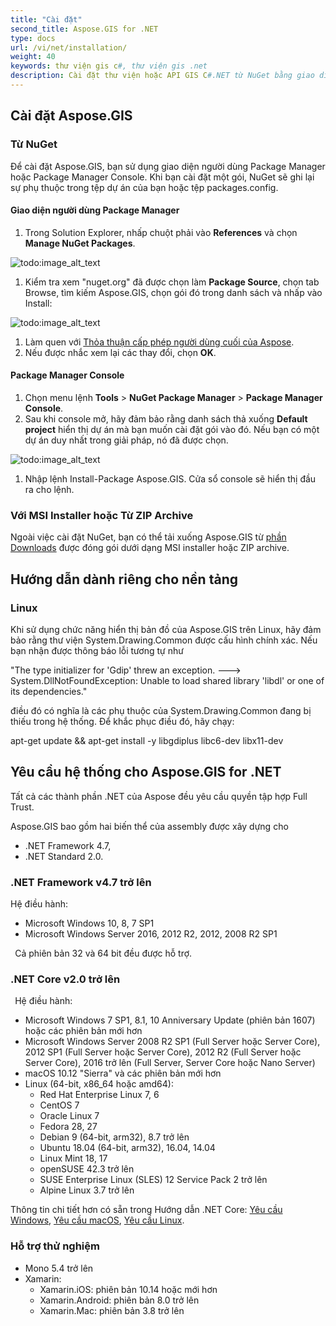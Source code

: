 ```yaml
---
title: "Cài đặt"
second_title: Aspose.GIS for .NET
type: docs
url: /vi/net/installation/
weight: 40
keywords: thư viện gis c#, thư viện gis .net
description: Cài đặt thư viện hoặc API GIS C#.NET từ NuGet bằng giao diện người dùng Package Manager hoặc Console, từ ZIP Archive. Nó cũng có thể được sử dụng trong .NET Core và hệ điều hành Linux.
---
```


## **Cài đặt Aspose.GIS**
### **Từ NuGet**
Để cài đặt Aspose.GIS, bạn sử dụng giao diện người dùng Package Manager hoặc Package Manager Console. Khi bạn cài đặt một gói, NuGet sẽ ghi lại sự phụ thuộc trong tệp dự án của bạn hoặc tệp packages.config.
#### **Giao diện người dùng Package Manager**
1. Trong Solution Explorer, nhấp chuột phải vào **References** và chọn **Manage NuGet Packages**.

![todo:image_alt_text](installation_1.png)

1. Kiểm tra xem "nuget.org" đã được chọn làm **Package Source**, chọn tab Browse, tìm kiếm Aspose.GIS, chọn gói đó trong danh sách và nhấp vào Install:

![todo:image_alt_text](installation_2.png)

1. Làm quen với [Thỏa thuận cấp phép người dùng cuối của Aspose](https://about.aspose.com/legal/eula).
1. Nếu được nhắc xem lại các thay đổi, chọn **OK**.
#### **Package Manager Console**
1. Chọn menu lệnh **Tools** > **NuGet Package Manager** > **Package Manager Console**.
1. Sau khi console mở, hãy đảm bảo rằng danh sách thả xuống **Default project** hiển thị dự án mà bạn muốn cài đặt gói vào đó. Nếu bạn có một dự án duy nhất trong giải pháp, nó đã được chọn.

![todo:image_alt_text](installation_3.png)

1. Nhập lệnh Install-Package Aspose.GIS. Cửa sổ console sẽ hiển thị đầu ra cho lệnh.
### **Với MSI Installer hoặc Từ ZIP Archive**
Ngoài việc cài đặt NuGet, bạn có thể tải xuống Aspose.GIS từ [phần Downloads](https://downloads.aspose.com/gis/net) được đóng gói dưới dạng MSI installer hoặc ZIP archive.

## **Hướng dẫn dành riêng cho nền tảng**
### **Linux**
Khi sử dụng chức năng hiển thị bản đồ của Aspose.GIS trên Linux, hãy đảm bảo rằng thư viện System.Drawing.Common được cấu hình chính xác. Nếu bạn nhận được thông báo lỗi tương tự như 

"The type initializer for 'Gdip' threw an exception. ---> System.DllNotFoundException: Unable to load shared library 'libdl' or one of its dependencies."

điều đó có nghĩa là các phụ thuộc của System.Drawing.Common đang bị thiếu trong hệ thống. Để khắc phục điều đó, hãy chạy:

apt-get update && apt-get install -y libgdiplus libc6-dev libx11-dev

## **Yêu cầu hệ thống cho Aspose.GIS for .NET**
Tất cả các thành phần .NET của Aspose đều yêu cầu quyền tập hợp Full Trust.

Aspose.GIS bao gồm hai biến thể của assembly được xây dựng cho

- .NET Framework 4.7,
- .NET Standard 2.0.

### **.NET Framework v4.7 trở lên**
Hệ điều hành: 

- Microsoft Windows 10, 8, 7 SP1
- Microsoft Windows Server 2016, 2012 R2, 2012, 2008 R2 SP1

` `Cả phiên bản 32 và 64 bit đều được hỗ trợ.
### **.NET Core v2.0 trở lên**
` `Hệ điều hành:

- Microsoft Windows 7 SP1, 8.1, 10 Anniversary Update (phiên bản 1607) hoặc các phiên bản mới hơn
- Microsoft Windows Server 2008 R2 SP1 (Full Server hoặc Server Core), 2012 SP1 (Full Server hoặc Server Core), 2012 R2 (Full Server hoặc Server Core), 2016 trở lên (Full Server, Server Core hoặc Nano Server)
- macOS 10.12 "Sierra" và các phiên bản mới hơn
- Linux (64-bit, x86_64 hoặc amd64):
  - Red Hat Enterprise Linux 7, 6
  - CentOS 7
  - Oracle Linux 7
  - Fedora 28, 27
  - Debian 9 (64-bit, arm32), 8.7 trở lên
  - Ubuntu 18.04 (64-bit, arm32), 16.04, 14.04
  - Linux Mint 18, 17
  - openSUSE 42.3 trở lên
  - SUSE Enterprise Linux (SLES) 12 Service Pack 2 trở lên
  - Alpine Linux 3.7 trở lên

Thông tin chi tiết hơn có sẵn trong Hướng dẫn .NET Core: [Yêu cầu Windows](https://docs.microsoft.com/en-us/dotnet/core/install/windows?tabs=netcore21#dependencies), [Yêu cầu macOS](https://docs.microsoft.com/en-us/dotnet/core/install/macos?tabs=netcore2x#dependencies), [Yêu cầu Linux](https://docs.microsoft.com/en-us/dotnet/core/install/linux?tabs=netcore2x).

### **Hỗ trợ thử nghiệm**
- Mono 5.4 trở lên
- Xamarin:
  - Xamarin.iOS: phiên bản 10.14 hoặc mới hơn
  - Xamarin.Android: phiên bản 8.0 trở lên
  - Xamarin.Mac: phiên bản 3.8 trở lên
